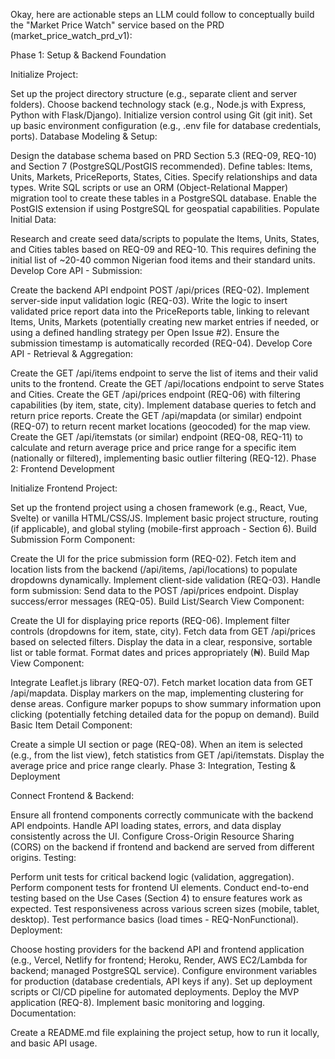 Okay, here are actionable steps an LLM could follow to conceptually build the "Market Price Watch" service based on the PRD (market_price_watch_prd_v1):

Phase 1: Setup & Backend Foundation

Initialize Project:

Set up the project directory structure (e.g., separate client and server folders).
Choose backend technology stack (e.g., Node.js with Express, Python with Flask/Django).
Initialize version control using Git (git init).
Set up basic environment configuration (e.g., .env file for database credentials, ports).
Database Modeling & Setup:

Design the database schema based on PRD Section 5.3 (REQ-09, REQ-10) and Section 7 (PostgreSQL/PostGIS recommended). Define tables: Items, Units, Markets, PriceReports, States, Cities. Specify relationships and data types.
Write SQL scripts or use an ORM (Object-Relational Mapper) migration tool to create these tables in a PostgreSQL database.
Enable the PostGIS extension if using PostgreSQL for geospatial capabilities.
Populate Initial Data:

Research and create seed data/scripts to populate the Items, Units, States, and Cities tables based on REQ-09 and REQ-10. This requires defining the initial list of ~20-40 common Nigerian food items and their standard units.
Develop Core API - Submission:

Create the backend API endpoint POST /api/prices (REQ-02).
Implement server-side input validation logic (REQ-03).
Write the logic to insert validated price report data into the PriceReports table, linking to relevant Items, Units, Markets (potentially creating new market entries if needed, or using a defined handling strategy per Open Issue #2).
Ensure the submission timestamp is automatically recorded (REQ-04).
Develop Core API - Retrieval & Aggregation:

Create the GET /api/items endpoint to serve the list of items and their valid units to the frontend.
Create the GET /api/locations endpoint to serve States and Cities.
Create the GET /api/prices endpoint (REQ-06) with filtering capabilities (by item, state, city). Implement database queries to fetch and return price reports.
Create the GET /api/mapdata (or similar) endpoint (REQ-07) to return recent market locations (geocoded) for the map view.
Create the GET /api/itemstats (or similar) endpoint (REQ-08, REQ-11) to calculate and return average price and price range for a specific item (nationally or filtered), implementing basic outlier filtering (REQ-12).
Phase 2: Frontend Development

Initialize Frontend Project:

Set up the frontend project using a chosen framework (e.g., React, Vue, Svelte) or vanilla HTML/CSS/JS.
Implement basic project structure, routing (if applicable), and global styling (mobile-first approach - Section 6).
Build Submission Form Component:

Create the UI for the price submission form (REQ-02).
Fetch item and location lists from the backend (/api/items, /api/locations) to populate dropdowns dynamically.
Implement client-side validation (REQ-03).
Handle form submission: Send data to the POST /api/prices endpoint.
Display success/error messages (REQ-05).
Build List/Search View Component:

Create the UI for displaying price reports (REQ-06).
Implement filter controls (dropdowns for item, state, city).
Fetch data from GET /api/prices based on selected filters.
Display the data in a clear, responsive, sortable list or table format. Format dates and prices appropriately (₦).
Build Map View Component:

Integrate Leaflet.js library (REQ-07).
Fetch market location data from GET /api/mapdata.
Display markers on the map, implementing clustering for dense areas.
Configure marker popups to show summary information upon clicking (potentially fetching detailed data for the popup on demand).
Build Basic Item Detail Component:

Create a simple UI section or page (REQ-08).
When an item is selected (e.g., from the list view), fetch statistics from GET /api/itemstats.
Display the average price and price range clearly.
Phase 3: Integration, Testing & Deployment

Connect Frontend & Backend:

Ensure all frontend components correctly communicate with the backend API endpoints.
Handle API loading states, errors, and data display consistently across the UI.
Configure Cross-Origin Resource Sharing (CORS) on the backend if frontend and backend are served from different origins.
Testing:

Perform unit tests for critical backend logic (validation, aggregation).
Perform component tests for frontend UI elements.
Conduct end-to-end testing based on the Use Cases (Section 4) to ensure features work as expected.
Test responsiveness across various screen sizes (mobile, tablet, desktop).
Test performance basics (load times - REQ-NonFunctional).
Deployment:

Choose hosting providers for the backend API and frontend application (e.g., Vercel, Netlify for frontend; Heroku, Render, AWS EC2/Lambda for backend; managed PostgreSQL service).
Configure environment variables for production (database credentials, API keys if any).
Set up deployment scripts or CI/CD pipeline for automated deployments.
Deploy the MVP application (REQ-8).
Implement basic monitoring and logging.
Documentation:

Create a README.md file explaining the project setup, how to run it locally, and basic API usage.
